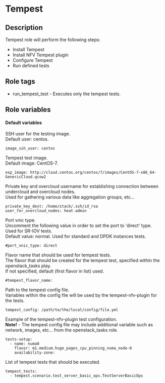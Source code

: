 # Tempest

## Description
Tempest role will perform the following steps:
  - Install Tempest
  - Install NFV Tempest plugin
  - Configure Tempest
  - Run defined tests

## Role tags
* run_tempest_test - Executes only the tempest tests.

## Role variables
#### Default variables
SSH user for the testing image.  
Default user: centos.
```
image_ssh_user: centos
```

Tempest test image.  
Default image: CentOS-7.
```
osp_image: http://cloud.centos.org/centos/7/images/CentOS-7-x86_64-GenericCloud.qcow2
```

Private key and overcloud username for establishing connection between undercloud and overcloud nodes.  
Used for gathering various data like aggregation groups, etc...
```
private_key_dest: /home/stack/.ssh/id_rsa
user_for_overcloud_nodes: heat-admin
```

Port vnic type.  
Uncomment the following value in order to set the port to 'direct' type.  
Used for SR-IOV tests.  
Default value: normal. Used for standard and DPDK instances tests.
```
#port_vnic_type: direct
```

Flavor name that should be used for tempest tests.  
The flavor that should be created for the tempest test, specified within the openstack_tasks play.  
If not specified, default (first flavor in list) used.
```
#tempest_flavor_name:
```

Path to the tempest config file.  
Variables within the config file will be used by the tempest-nfv-plugin for the tests.  
```
tempest_config: /path/to/the/local/config/file.yml
```

Example of the tempest-nfv-plugin test configuration.  
**Note!** - The tempest config file may include additional variable such as network, images, etc... from the openstack_tasks role.
```
tests-setup:
  - name: numa0
    flavor: m1.medium.huge_pages_cpu_pinning_numa_node-0
    availability-zone:
```

List of tempest tests that should be executed.
```
tempest_tests:
  - tempest.scenario.test_server_basic_ops.TestServerBasicOps
```
